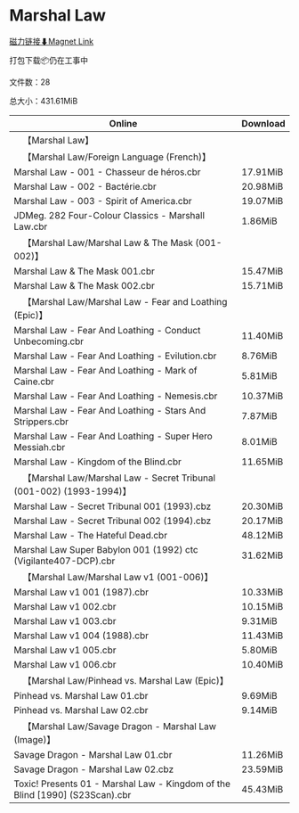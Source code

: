 # Marshal Law

[磁力链接⬇Magnet Link](magnet:?xt=urn:btih:de31c0dcf2ddb6da918116cc74b09faa8d5177c9&dn=Marshal%20Law)

打包下载📦仍在工事中

文件数：28

总大小：431.61MiB

Online | Download
--- | ---
&emsp;【Marshal Law】 | 
&emsp;【Marshal Law/Foreign Language (French)】 | 
Marshal Law - 001 - Chasseur de héros.cbr | 17.91MiB
Marshal Law - 002 - Bactérie.cbr | 20.98MiB
Marshal Law - 003 - Spirit of America.cbr | 19.07MiB
JDMeg. 282 Four-Colour Classics - Marshall Law.cbr | 1.86MiB
&emsp;【Marshal Law/Marshal Law & The Mask (001-002)】 | 
Marshal Law & The Mask 001.cbr | 15.47MiB
Marshal Law & The Mask 002.cbr | 15.71MiB
&emsp;【Marshal Law/Marshal Law - Fear and Loathing (Epic)】 | 
Marshal Law - Fear And Loathing - Conduct Unbecoming.cbr | 11.40MiB
Marshal Law - Fear And Loathing - Evilution.cbr | 8.76MiB
Marshal Law - Fear And Loathing - Mark of Caine.cbr | 5.81MiB
Marshal Law - Fear And Loathing - Nemesis.cbr | 10.37MiB
Marshal Law - Fear And Loathing - Stars And Strippers.cbr | 7.87MiB
Marshal Law - Fear And Loathing - Super Hero Messiah.cbr | 8.01MiB
Marshal Law - Kingdom of the Blind.cbr | 11.65MiB
&emsp;【Marshal Law/Marshal Law - Secret Tribunal (001-002) (1993-1994)】 | 
Marshal Law - Secret Tribunal 001 (1993).cbz | 20.30MiB
Marshal Law - Secret Tribunal 002 (1994).cbz | 20.17MiB
Marshal Law - The Hateful Dead.cbr | 48.12MiB
Marshal Law Super Babylon 001 (1992) ctc (Vigilante407-DCP).cbr | 31.62MiB
&emsp;【Marshal Law/Marshal Law v1 (001-006)】 | 
Marshal Law v1 001 (1987).cbr | 10.33MiB
Marshal Law v1 002.cbr | 10.15MiB
Marshal Law v1 003.cbr | 9.31MiB
Marshal Law v1 004 (1988).cbr | 11.43MiB
Marshal Law v1 005.cbr | 5.80MiB
Marshal Law v1 006.cbr | 10.40MiB
&emsp;【Marshal Law/Pinhead vs. Marshal Law (Epic)】 | 
Pinhead vs. Marshal Law 01.cbr | 9.69MiB
Pinhead vs. Marshal Law 02.cbr | 9.14MiB
&emsp;【Marshal Law/Savage Dragon - Marshal Law (Image)】 | 
Savage Dragon - Marshal Law 01.cbr | 11.26MiB
Savage Dragon - Marshal Law 02.cbz | 23.59MiB
Toxic! Presents 01 - Marshal Law - Kingdom of the Blind \[1990\] (S23Scan).cbr | 45.43MiB